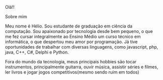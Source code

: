 Olá!!

Sobre mim

Meu nome é Hélio. Sou estudante de graduação em ciência da computação. Sou apaixonado por tecnologia desde bem pequeno, o que me fez cursar integralmente ao Ensino Médio um curso técnico em informática, o que despertou meu amor por programação. Já tive oportunidades de trabalhar com diversas linguagens, como javascript, php, java, C++, C#, Delphi e Python. 

Fora do mundo da tecnologia, meus principais hobbies são tocar instrumentos, principalmente guitarra, ouvir música, assistir séries e filmes, ler livros e jogar jogos competitivos(mesmo sendo ruim em todos)
